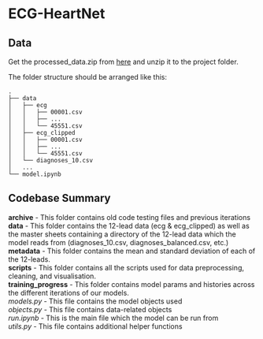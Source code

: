 # ECG-HeartNet

## Data
Get the processed_data.zip from [here](https://seafile.purplecircle.xyz/d/43fa61af9f724398a476/) and unzip it to the project folder.

The folder structure should be arranged like this:

```
.
├── data
│   ├── ecg
│   │   ├── 00001.csv
│   │   ├── ...
│   │   └── 45551.csv
│   ├── ecg_clipped
│   │   ├── 00001.csv
│   │   ├── ...
│   │   └── 45551.csv
│   └── diagnoses_10.csv
│   ...
└── model.ipynb
```

## Codebase Summary

**archive** - This folder contains old code testing files and previous iterations
\
**data** - This folder contains the 12-lead data (ecg & ecg_clipped) as well as the master sheets containing a directory of the 12-lead data which the model reads from (diagnoses_10.csv, diagnoses_balanced.csv, etc.)
\
**metadata** - This folder contains the mean and standard deviation of each of the 12-leads.
\
**scripts** - This folder contains all the scripts used for data preprocessing, cleaning, and visualisation.
\
**training_progress** - This folder contains model params and histories across the different iterations of our models.
\
*models.py* - This file contains the model objects used
\
*objects.py* - This file contains data-related objects
\
*run.ipynb* - This is the main file which the model can be run from
\
*utils.py* - This file contains additional helper functions 
